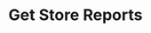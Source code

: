 ---
title: Get Store Reports
excerpt: >-
  Returns report of a specific store containing details like sales of previous
  day, week and month; customers visited; points and coupons issued; points and
  coupons redeemed etc will be returned. The report also includes the summary of
  transaction amount, number of customers registered, points and coupons
  redeemed, transaction types and so on.
api:
  file: customer-v11.json
  operationId: get-store-reports
deprecated: false
hidden: false
metadata:
  title: ''
  description: ''
  robots: index
next:
  description: ''
---